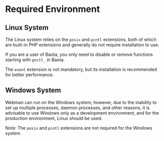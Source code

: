 # Required Environment


## Linux System
The Linux system relies on the `posix` and `pcntl` extensions, both of which are built-in PHP extensions and generally do not require installation to use.

If you are a user of Baota, you only need to disable or remove functions starting with `pnctl_` in Baota.

The `event` extension is not mandatory, but its installation is recommended for better performance.

## Windows System
Webman can run on the Windows system; however, due to the inability to set up multiple processes, daemon processes, and other reasons, it is advisable to use Windows only as a development environment, and for the production environment, Linux should be used.

Note: The `posix` and `pcntl` extensions are not required for the Windows system.
